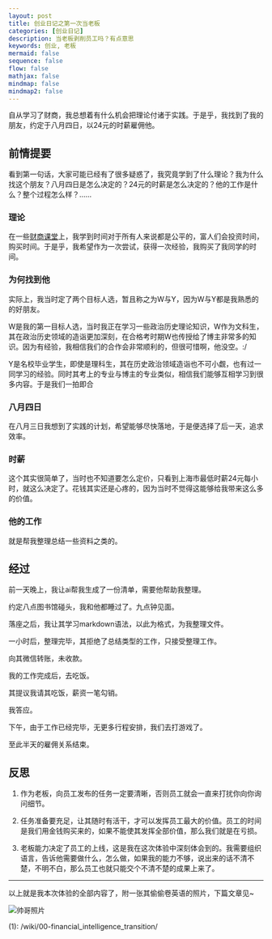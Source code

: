 ```yaml
---
layout: post
title: 创业日记之第一次当老板
categories: [创业日记]
description: 当老板剥削员工吗？有点意思
keywords: 创业, 老板
mermaid: false
sequence: false
flow: false
mathjax: false
mindmap: false
mindmap2: false
---
```


自从学习了财商，我总想着有什么机会把理论付诸于实践。于是乎，我找到了我的朋友，约定于八月四日，以24元的时薪雇佣他。

## 前情提要

看到第一句话，大家可能已经有了很多疑惑了，我究竟学到了什么理论？我为什么找这个朋友？八月四日是怎么决定的？24元的时薪是怎么决定的？他的工作是什么？整个过程怎么样？……

### 理论

在一些[财商课堂](1)上，我学到时间对于所有人来说都是公平的，富人们会投资时间，购买时间。于是乎，我希望作为一次尝试，获得一次经验，我购买了我同学的时间。

### 为何找到他

实际上，我当时定了两个目标人选，暂且称之为W与Y，因为W与Y都是我熟悉的的好朋友。

W是我的第一目标人选，当时我正在学习一些政治历史理论知识，W作为文科生，其在政治历史领域的造诣更加深刻，在合格考时期W也传授给了博主非常多的知识。因为有经验，我相信我们的合作会非常顺利的，但很可惜啊，他没空。:/

Y是名校毕业学生，即使是理科生，其在历史政治领域造诣也不可小觑，也有过一同学习的经验。同时其考上的专业与博主的专业类似，相信我们能够互相学习到很多内容。于是我们一拍即合

### 八月四日

在八月三日我想到了实践的计划，希望能够尽快落地，于是便选择了后一天，追求效率。

### 时薪

这个其实很简单了，当时也不知道要怎么定价，只看到上海市最低时薪24元每小时，就这么决定了。花钱其实还是心疼的，因为当时不觉得这能够给我带来这么多的价值。

### 他的工作

就是帮我整理总结一些资料之类的。

## 经过

前一天晚上，我让ai帮我生成了一份清单，需要他帮助我整理。

约定八点图书馆碰头，我和他都睡过了。九点钟见面。

落座之后，我让其学习markdown语法，以此为格式，为我整理文件。

一小时后，整理完毕，其拒绝了总结类型的工作，只接受整理工作。

向其微信转账，未收款。

我的工作完成后，去吃饭。

其提议我请其吃饭，薪资一笔勾销。

我答应。

下午，由于工作已经完毕，无更多行程安排，我们去打游戏了。

至此半天的雇佣关系结束。

## 反思

1. 作为老板，向员工发布的任务一定要清晰，否则员工就会一直来打扰你向你询问细节。

2. 任务准备要充足，让其随时有活干，才可以发挥员工最大的价值。员工的时间是我们用金钱购买来的，如果不能使其发挥全部价值，那么我们就是在亏损。

3. 老板能力决定了员工的上线，这是我在这次体验中深刻体会到的。我需要组织语言，告诉他需要做什么，怎么做，如果我的能力不够，说出来的话不清不楚，不明不白，那么员工也就只能交个不清不楚的成果上来了。

---

以上就是我本次体验的全部内容了，附一张其偷偷卷英语的照片，下篇文章见~

![帅哥照片](https://media.easonjan.top/blog/post/first-boss/shuai.webp)



(1): /wiki/00-financial_intelligence_transition/
